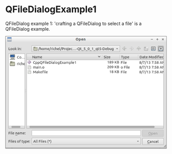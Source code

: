 # QFileDialogExample1

QFileDialog example 1: 'crafting a QFileDialog to select a file' is 
a QFileDialog example.

![](CppQFileDialogExample1.png)